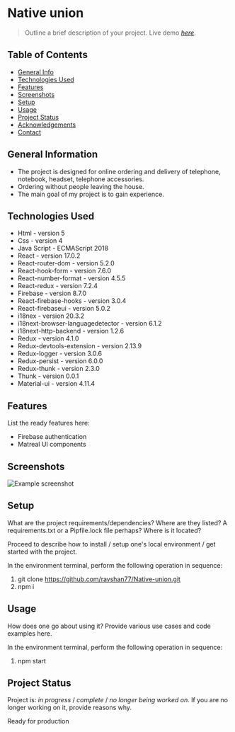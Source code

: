 # Native union
> Outline a brief description of your project.
> Live demo [_here_](https://bravopizzauz.netlify.app/). 

## Table of Contents
* [General Info](#general-information)
* [Technologies Used](#technologies-used)
* [Features](#features)
* [Screenshots](#screenshots)
* [Setup](#setup)
* [Usage](#usage)
* [Project Status](#project-status)
* [Acknowledgements](#acknowledgements)
* [Contact](#contact)
<!-- * [License](#license) -->


## General Information
- The project is designed for online ordering and delivery of telephone, notebook, headset, telephone accessories.
- Ordering without people leaving the house.
- The main goal of my project is to gain experience.


## Technologies Used
- Html - version 5
- Css - version 4
- Java Script - ECMAScript 2018
- React - version 17.0.2
- React-router-dom - version 5.2.0
- React-hook-form - version 7.6.0
- React-number-format - version  4.5.5
- React-redux - version 7.2.4
- Firebase - version 8.7.0
- React-firebase-hooks - version 3.0.4
- React-firebaseui - version 5.0.2
- i18nex - version 20.3.2
- i18next-browser-languagedetector - version 6.1.2
- i18next-http-backend - version 1.2.6
- Redux - version 4.1.0
- Redux-devtools-extension - version 2.13.9
- Redux-logger - version 3.0.6
- Redux-persist - version 6.0.0
- Redux-thunk - version 2.3.0
- Thunk - version 0.0.1
- Material-ui - version 4.11.4


## Features
List the ready features here:
- Firebase authentication
- Matreal UI components


## Screenshots
![Example screenshot](https://ravshanfayziyev.netlify.app/assets/img/portfolio/union.png)
<!-- If you have screenshots you'd like to share, include them here. -->


## Setup
What are the project requirements/dependencies? Where are they listed? A requirements.txt or a Pipfile.lock file perhaps? Where is it located?

Proceed to describe how to install / setup one's local environment / get started with the project.


In the environment terminal, perform the following operation in sequence:

1) git clone https://github.com/ravshan77/Native-union.git
2) npm i

## Usage
How does one go about using it?
Provide various use cases and code examples here.


In the environment terminal, perform the following operation in sequence:

1) npm start

## Project Status
Project is: _in progress_ / _complete_ / _no longer being worked on_. If you are no longer working on it, provide reasons why.

Ready for production








<!-- Optional -->
<!-- ## License -->
<!-- This project is open source and available under the [... License](). -->
#
